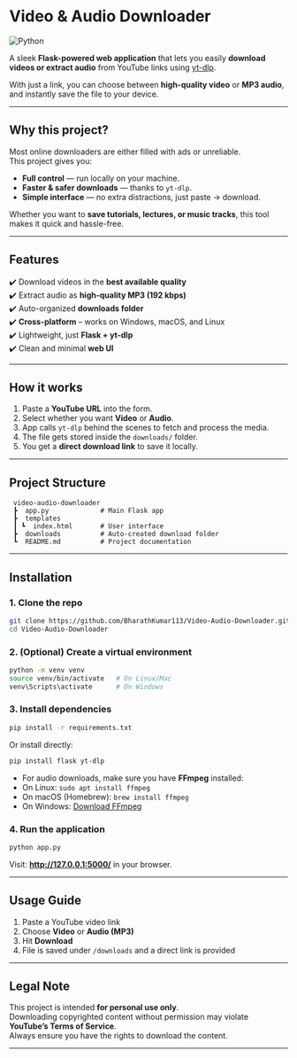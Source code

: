 #  Video & Audio Downloader  
![Python](https://img.shields.io/badge/Python-3.10-blue)

A sleek **Flask-powered web application** that lets you easily **download videos or extract audio** from YouTube links using [yt-dlp](https://github.com/yt-dlp/yt-dlp).  

 With just a link, you can choose between **high-quality video** or **MP3 audio**, and instantly save the file to your device.  

---

##  Why this project?  

 Most online downloaders are either filled with ads or unreliable.  
 This project gives you:  
-  **Full control** — run locally on your machine.  
-  **Faster & safer downloads** — thanks to `yt-dlp`.  
-  **Simple interface** — no extra distractions, just paste → download.  

Whether you want to **save tutorials, lectures, or music tracks**, this tool makes it quick and hassle-free.  

---

##  Features  

✔️ Download videos in the **best available quality**  
✔️ Extract audio as **high-quality MP3 (192 kbps)**  
✔️ Auto-organized **downloads folder**  
✔️ **Cross-platform** – works on Windows, macOS, and Linux  
✔️ Lightweight, just **Flask + yt-dlp**  
✔️ Clean and minimal **web UI**  

---

##  How it works  

1.  Paste a **YouTube URL** into the form.  
2.  Select whether you want **Video** or **Audio**.  
3.  App calls `yt-dlp` behind the scenes to fetch and process the media.  
4.  The file gets stored inside the `downloads/` folder.  
5.  You get a **direct download link** to save it locally.  

---

##  Project Structure  

```
 video-audio-downloader
 ┣  app.py             # Main Flask app
 ┣  templates
 ┃ ┗  index.html       # User interface
 ┣  downloads          # Auto-created download folder
 ┗  README.md          # Project documentation
```

---

##  Installation  

### 1. Clone the repo  
```bash
git clone https://github.com/BharathKumar113/Video-Audio-Downloader.git
cd Video-Audio-Downloader
```

### 2. (Optional) Create a virtual environment  
```bash
python -m venv venv
source venv/bin/activate   # On Linux/Mac
venv\Scripts\activate      # On Windows
```

### 3. Install dependencies  
```bash
pip install -r requirements.txt
```

Or install directly:  
```bash
pip install flask yt-dlp
```

- For audio downloads, make sure you have **FFmpeg** installed:  
- On Linux: `sudo apt install ffmpeg`  
- On macOS (Homebrew): `brew install ffmpeg`  
- On Windows: [Download FFmpeg](https://ffmpeg.org/download.html)  

### 4. Run the application  
```bash
python app.py
```

Visit: **http://127.0.0.1:5000/** in your browser.  

---

##  Usage Guide  

1. Paste a YouTube video link  
2. Choose **Video** or **Audio (MP3)**  
3. Hit **Download** 
4. File is saved under `/downloads` and a direct link is provided  

---

##  Legal Note  

 This project is intended **for personal use only**.  
Downloading copyrighted content without permission may violate **YouTube’s Terms of Service**.  
Always ensure you have the rights to download the content.  

---


